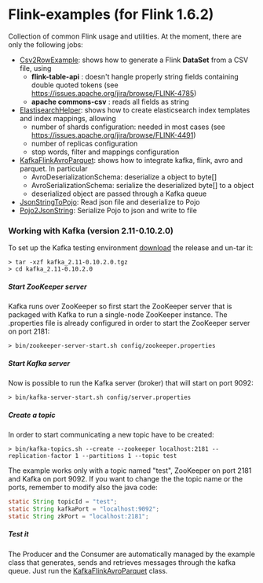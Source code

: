 # Flink-examples (for Flink 1.6.2)

Collection of common Flink usage and utilities.
At the moment, there are only the following jobs:

* [Csv2RowExample](https://github.com/okkam-it/flink-examples/blob/master/src/main/java/it/okkam/datalinks/batch/flink/datasourcemanager/importers/Csv2RowExample.java): shows how to generate a Flink __DataSet<Row>__ from a CSV file, using
    * __flink-table-api__ : doesn't hangle properly string fields containing double quoted tokens (see https://issues.apache.org/jira/browse/FLINK-4785)
    * __apache commons-csv__ : reads all fields as string
* [ElastisearchHelper](https://github.com/okkam-it/flink-examples/blob/master/src/main/java/it/okkam/datalinks/batch/flink/elasticsearch/ElasticsearchHelper.java): shows how to create elasticsearch index templates and index mappings, allowing
	* number of shards configuration: needed in most cases (see https://issues.apache.org/jira/browse/FLINK-4491)
	* number of replicas configuration
	* stop words, filter and mappings configuration
* [KafkaFlinkAvroParquet](https://github.com/okkam-it/flink-examples/blob/master/src/main/java/org/okkam/flink/KafkaFlinkAvroParquet.java): shows how to integrate kafka, flink, avro and parquet. In particular
	* AvroDeserializationSchema: deserialize a <T> object to byte[]
	* AvroSerializationSchema: serialize the deserialized byte[] to a <T> object
	* deserialized object are passed through a Kafka queue
* [JsonStringToPojo](https://github.com/okkam-it/flink-examples/tree/master/src/main/java/it/okkam/flink/json): Read json file and deserialize to Pojo
* [Pojo2JsonString](https://github.com/okkam-it/flink-examples/tree/master/src/main/java/it/okkam/flink/json): Serialize Pojo to json and write to file

### Working with Kafka (version 2.11-0.10.2.0)

To set up the Kafka testing environment [download](https://www.apache.org/dyn/closer.cgi?path=/kafka/0.10.2.0/kafka_2.11-0.10.2.0.tgz) the release and un-tar it:

```
> tar -xzf kafka_2.11-0.10.2.0.tgz
> cd kafka_2.11-0.10.2.0
```

##### Start ZooKeeper server

Kafka runs over ZooKeeper so first start the ZooKeeper server that is packaged with Kafka to run a single-node ZooKeeper instance. The .properties file is already configured in order to start the ZooKeeper server on port 2181:

```
> bin/zookeeper-server-start.sh config/zookeeper.properties
```

##### Start Kafka server

Now is possible to run the Kafka server (broker) that will start on port 9092:

```
> bin/kafka-server-start.sh config/server.properties
```

##### Create a topic

In order to start communicating a new topic have to be created: 

```
> bin/kafka-topics.sh --create --zookeeper localhost:2181 --replication-factor 1 --partitions 1 --topic test
```

The example works only with a topic named "test", ZooKeeper on port 2181 and Kafka on port 9092. If you want to change the the topic name or the ports, remember to modify also the java code:

```java
static String topicId = "test";
static String kafkaPort = "localhost:9092";
static String zkPort = "localhost:2181";
  ```
##### Test it

The Producer and the Consumer are automatically managed by the example class that generates, sends and retrieves messages through the kafka queue. Just run the [KafkaFlinkAvroParquet](https://github.com/okkam-it/flink-examples/blob/master/src/main/java/org/okkam/flink/KafkaFlinkAvroParquet.java) class. 
